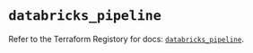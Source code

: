 # `databricks_pipeline`

Refer to the Terraform Registory for docs: [`databricks_pipeline`](https://registry.terraform.io/providers/databricks/databricks/1.25.1/docs/resources/pipeline).
